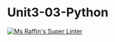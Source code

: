 # Unit3-03-Python
[![Ms Raffin's Super Linter](https://github.com/ICS3U-C-Programming-SophieS/Unit3-03-Python/workflows/Mr%20Coxall's%20Super%20Linter/badge.svg)](https://github.com/ICS3U-C-Programming-SophieS/Unit3-03-Python/actions/)
